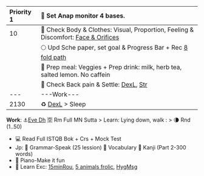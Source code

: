 | Priority 1      |  :high_brightness: Set Anap monitor 4 bases.                                                |
| :------- | :------------------------------------------------------------------------ |
| 10 | :muscle: Check Body & Clothes: Visual, Proportion, Feeling & Discomfort: [Face & Orifices](https://github.com/ThanhNguyen24590/Process/blob/main/Body/HygMsg.md)  |
|          | :full_moon: Upd Sche paper, set goal & Progress Bar + Rec [8 fold path](https://github.com/ThanhNguyen24590/Process/blob/main/README.md) |
|          | :mushroom: Prep meal: Veggies + Prep drink: milk, herb tea, salted lemon. No caffein  |
|          | :seedling: Check Back pain & Settle: [DexL](https://github.com/ThanhNguyen24590/Process/blob/main/Body/DexL.md), [Str](https://github.com/ThanhNguyen24590/Process/blob/main/Body/Str.md) |
| --- | ---Work--- |
| 2130  |  :recycle: [DexL](https://github.com/ThanhNguyen24590/Process/blob/main/Body/DexL.md) > Sleep |

**Work**: :anchor:[Eve Dh](https://www.dhammatalks.org/audio/evening/) :u7a7a: Rm Full MN Sutta > Learn: Lying down, walk : > :waning_crescent_moon: Rnd (1..50)
+ :computer: Read Full ISTQB Bok + Crs + Mock Test
+ Jp: :fallen_leaf: Grammar-Speak (25 lession) :cherry_blossom: Vocabulary :mount_fuji: Kanji (Part 2-300 words)
+ :musical_keyboard: Piano-Make it fun  
+ :muscle: Learn Exc: [15minRou](https://github.com/ThanhNguyen24590/Process/blob/main/Body/15minRou.md), [5 animals frolic](https://github.com/ThanhNguyen24590/Process/blob/main/Body/5-Animals.md), [HygMsg](https://github.com/ThanhNguyen24590/Process/blob/main/Body/HygMsg.md)











